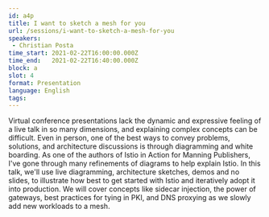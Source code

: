 ```yaml
---
id: a4p
title: I want to sketch a mesh for you
url: /sessions/i-want-to-sketch-a-mesh-for-you
speakers:
 - Christian Posta
time_start: 2021-02-22T16:00:00.000Z
time_end:   2021-02-22T16:40:00.000Z
block: a
slot: 4
format: Presentation
language: English
tags:
---
```


Virtual conference presentations lack the dynamic and expressive feeling of a live talk in so many dimensions, and explaining complex concepts can be difficult. Even in person, one of the best ways to convey problems, solutions, and architecture discussions is through diagramming and white boarding. As one of the authors of Istio in Action for Manning Publishers, I've gone through many refinements of diagrams to help explain Istio.  In this talk, we'll use live diagramming, architecture sketches, demos and no slides, to illustrate how best to get started with Istio and iteratively adopt it into production. We will cover concepts like sidecar injection, the power of gateways, best practices for tying in PKI, and DNS proxying as we slowly add new workloads to a mesh. 
